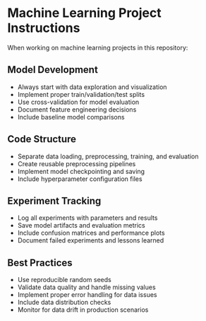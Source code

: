 # Machine Learning Project Instructions

When working on machine learning projects in this repository:

## Model Development
- Always start with data exploration and visualization
- Implement proper train/validation/test splits
- Use cross-validation for model evaluation
- Document feature engineering decisions
- Include baseline model comparisons

## Code Structure
- Separate data loading, preprocessing, training, and evaluation
- Create reusable preprocessing pipelines
- Implement model checkpointing and saving
- Include hyperparameter configuration files

## Experiment Tracking
- Log all experiments with parameters and results
- Save model artifacts and evaluation metrics
- Include confusion matrices and performance plots
- Document failed experiments and lessons learned

## Best Practices
- Use reproducible random seeds
- Validate data quality and handle missing values
- Implement proper error handling for data issues
- Include data distribution checks
- Monitor for data drift in production scenarios